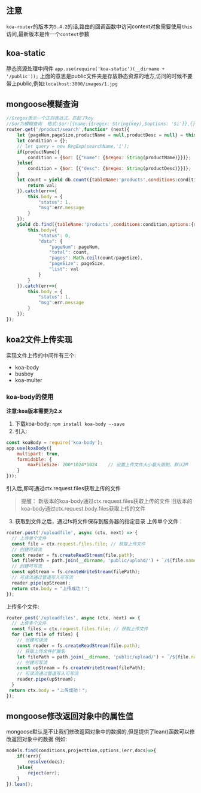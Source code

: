 ## 注意
`koa-router`的版本为`5.4.2`的话,路由的回调函数中访问context对象需要使用`this`访问,最新版本是传一个`context`参数

## koa-static
静态资源处理中间件
`app.use(require('koa-static')(__dirname + '/public'));`
上面的意思是public文件夹是存放静态资源的地方,访问的时候不要带上public,例如:`localhost:3000/images/1.jpg`

## mongoose模糊查询
```javascript
//$regex表示一个正则表达式，匹配了key
//$or为模糊查询  格式:$or:[{name:{$regex: String(key),$options: '$i'}},{}....]
router.get('/product/search',function* (next){
    let {pageNum,pageSize,productName = null,productDesc = null} = this.query;
    let condition = {};
    // let query = new RegExp(searchName,'i');
    if(productName){
        condition = {$or: [{"name": {$regex: String(productName)}}]};
    }else{
        condition = {$or: [{"desc": {$regex: String(productDesc)}}]};
    }
    let count = yield db.count({tableName:'products',conditions:condition,schema:ProductsSchema}).then(val=>{
        return val;
    }).catch(err=>{
        this.body = {
            "status": 1,
            "msg":err.message
        }
    });
    yield db.find({tableName:'products',conditions:condition,options:{skip:(pageNum-1)*pageSize,limit:Number(pageSize)},schema:ProductsSchema}).then(val=>{
        this.body={
            "status": 0,
            "data": {
                "pageNum": pageNum,
                "total": count,
                "pages": Math.ceil(count/pageSize),
                "pageSize": pageSize,
                "list": val
            }
        }
    }).catch(err=>{
        this.body = {
            "status": 1,
            "msg":err.message
        }
    });
});

```

## koa2文件上传实现
实现文件上传的中间件有三个:
* koa-body
* busboy
* koa-multer

### koa-body的使用
**注意:koa版本需要为2.x**
1. 下载koa-body: `npm install koa-body --save`
2. 引入:
```javascript
const koaBody = require('koa-body');
app.use(koaBody({
    multipart: true,
    formidable: {
        maxFileSize: 200*1024*1024    // 设置上传文件大小最大限制，默认2M
    }
}));
```
引入后,即可通过ctx.request.files获取上传的文件
> 提醒：
> 新版本的koa-body通过ctx.request.files获取上传的文件
> 旧版本的koa-body通过ctx.request.body.files获取上传的文件

3. 获取到文件之后，通过fs将文件保存到服务器的指定目录
上传单个文件：
```javascript
router.post('/uploadfile', async (ctx, next) => {
  // 上传单个文件
  const file = ctx.request.files.file; // 获取上传文件
  // 创建可读流
  const reader = fs.createReadStream(file.path);
  let filePath = path.join(__dirname, 'public/upload/') + `/${file.name}`;
  // 创建可写流
  const upStream = fs.createWriteStream(filePath);
  // 可读流通过管道写入可写流
  reader.pipe(upStream);
  return ctx.body = "上传成功！";
});
```
上传多个文件:
```javascript
router.post('/uploadfiles', async (ctx, next) => {
  // 上传多个文件
  const files = ctx.request.files.file; // 获取上传文件
  for (let file of files) {
    // 创建可读流
    const reader = fs.createReadStream(file.path);
    // 获取上传文件扩展名
    let filePath = path.join(__dirname, 'public/upload/') + `/${file.name}`;
    // 创建可写流
    const upStream = fs.createWriteStream(filePath);
    // 可读流通过管道写入可写流
    reader.pipe(upStream);
  }
 return ctx.body = "上传成功！";
});
```

## mongoose修改返回对象中的属性值
mongoose默认是不让我们修改返回对象中的数据的,但是提供了lean()函数可以修改返回对象中的数据
例如:
```JavaScript
models.find(conditions,projecttion,options,(err,docs)=>{
    if(!err){
        resolve(docs);
    }else{
        reject(err);
    }
}).lean();
```